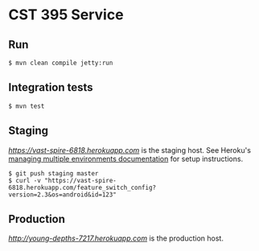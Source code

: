 # CST 395 Service

## Run

```
$ mvn clean compile jetty:run
```

## Integration tests

```
$ mvn test
```

## Staging

_https://vast-spire-6818.herokuapp.com_ is the staging host. See Heroku's [managing multiple environments documentation](https://devcenter.heroku.com/articles/multiple-environments) for setup instructions.

```
$ git push staging master
$ curl -v "https://vast-spire-6818.herokuapp.com/feature_switch_config?version=2.3&os=android&id=123"
```

## Production

_http://young-depths-7217.herokuapp.com_ is the production host.
